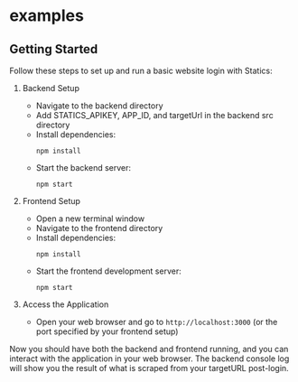 # examples

## Getting Started

Follow these steps to set up and run a basic website login with Statics:

1. Backend Setup
   - Navigate to the backend directory
   - Add STATICS_APIKEY, APP_ID, and targetUrl in the backend src directory
   - Install dependencies:
     ```
     npm install
     ```
   - Start the backend server:
     ```
     npm start
     ```

2. Frontend Setup
   - Open a new terminal window
   - Navigate to the frontend directory
   - Install dependencies:
     ```
     npm install
     ```
   - Start the frontend development server:
     ```
     npm start
     ```

3. Access the Application
   - Open your web browser and go to `http://localhost:3000` (or the port specified by your frontend setup)

Now you should have both the backend and frontend running, and you can interact with the application in your web browser.
The backend console log will show you the result of what is scraped from your targetURL post-login.
